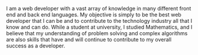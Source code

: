 I am a web developer with a vast array of knowledge in many different front end and back end languages. My objective is simply to be the best web developer that I can be and to contribute to the technology industry all that I know and can do. While a student at university, I studied Mathematics, and I believe that my understanding of problem solving and complex algorithms are also skills that have and will continue to contribute to my overall success as a developer.

